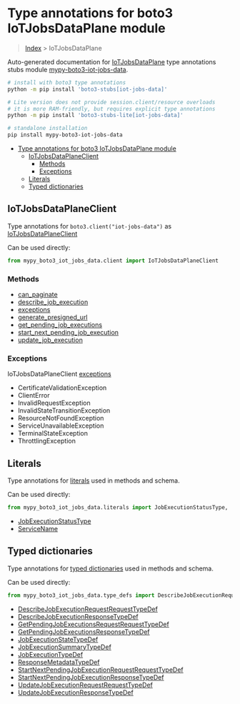 <a id="type-annotations-for-boto3-iotjobsdataplane-module"></a>

# Type annotations for boto3 IoTJobsDataPlane module

> [Index](..) > IoTJobsDataPlane

Auto-generated documentation for
[IoTJobsDataPlane](https://boto3.amazonaws.com/v1/documentation/api/latest/reference/services/iot-jobs-data.html#IoTJobsDataPlane)
type annotations stubs module
[mypy-boto3-iot-jobs-data](https://pypi.org/project/mypy-boto3-iot-jobs-data/).

```bash
# install with boto3 type annotations
python -m pip install 'boto3-stubs[iot-jobs-data]'

# Lite version does not provide session.client/resource overloads
# it is more RAM-friendly, but requires explicit type annotations
python -m pip install 'boto3-stubs-lite[iot-jobs-data]'

# standalone installation
pip install mypy-boto3-iot-jobs-data
```

- [Type annotations for boto3 IoTJobsDataPlane module](#type-annotations-for-boto3-iotjobsdataplane-module)
  - [IoTJobsDataPlaneClient](#iotjobsdataplaneclient)
    - [Methods](#methods)
    - [Exceptions](#exceptions)
  - [Literals](#literals)
  - [Typed dictionaries](#typed-dictionaries)

<a id="iotjobsdataplaneclient"></a>

## IoTJobsDataPlaneClient

Type annotations for `boto3.client("iot-jobs-data")` as
[IoTJobsDataPlaneClient](./client.md)

Can be used directly:

```python
from mypy_boto3_iot_jobs_data.client import IoTJobsDataPlaneClient
```

<a id="methods"></a>

### Methods

- [can_paginate](./client.md#can_paginate)
- [describe_job_execution](./client.md#describe_job_execution)
- [exceptions](./client.md#exceptions)
- [generate_presigned_url](./client.md#generate_presigned_url)
- [get_pending_job_executions](./client.md#get_pending_job_executions)
- [start_next_pending_job_execution](./client.md#start_next_pending_job_execution)
- [update_job_execution](./client.md#update_job_execution)

<a id="exceptions"></a>

### Exceptions

IoTJobsDataPlaneClient [exceptions](./client.md#exceptions)

- CertificateValidationException
- ClientError
- InvalidRequestException
- InvalidStateTransitionException
- ResourceNotFoundException
- ServiceUnavailableException
- TerminalStateException
- ThrottlingException

<a id="literals"></a>

## Literals

Type annotations for [literals](./literals.md) used in methods and schema.

Can be used directly:

```python
from mypy_boto3_iot_jobs_data.literals import JobExecutionStatusType, ...
```

- [JobExecutionStatusType](./literals.md#jobexecutionstatustype)
- [ServiceName](./literals.md#servicename)

<a id="typed-dictionaries"></a>

## Typed dictionaries

Type annotations for [typed dictionaries](./type_defs.md) used in methods and
schema.

Can be used directly:

```python
from mypy_boto3_iot_jobs_data.type_defs import DescribeJobExecutionRequestRequestTypeDef, ...
```

- [DescribeJobExecutionRequestRequestTypeDef](./type_defs.md#describejobexecutionrequestrequesttypedef)
- [DescribeJobExecutionResponseTypeDef](./type_defs.md#describejobexecutionresponsetypedef)
- [GetPendingJobExecutionsRequestRequestTypeDef](./type_defs.md#getpendingjobexecutionsrequestrequesttypedef)
- [GetPendingJobExecutionsResponseTypeDef](./type_defs.md#getpendingjobexecutionsresponsetypedef)
- [JobExecutionStateTypeDef](./type_defs.md#jobexecutionstatetypedef)
- [JobExecutionSummaryTypeDef](./type_defs.md#jobexecutionsummarytypedef)
- [JobExecutionTypeDef](./type_defs.md#jobexecutiontypedef)
- [ResponseMetadataTypeDef](./type_defs.md#responsemetadatatypedef)
- [StartNextPendingJobExecutionRequestRequestTypeDef](./type_defs.md#startnextpendingjobexecutionrequestrequesttypedef)
- [StartNextPendingJobExecutionResponseTypeDef](./type_defs.md#startnextpendingjobexecutionresponsetypedef)
- [UpdateJobExecutionRequestRequestTypeDef](./type_defs.md#updatejobexecutionrequestrequesttypedef)
- [UpdateJobExecutionResponseTypeDef](./type_defs.md#updatejobexecutionresponsetypedef)
